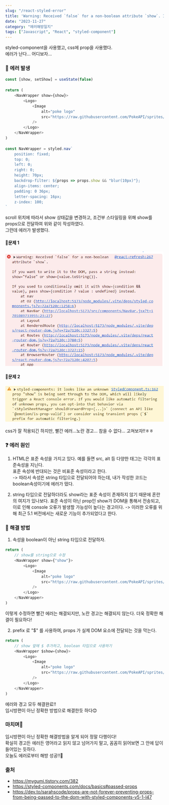 ```yaml
---
slug: "/react-styled-error"
title: 'Warning: Received `false` for a non-boolean attribute `show`. If you want to write it to the DOM, pass a string instead: show="false" or show={value.toString()}'
date: "2023-11-27"
category: "에러해방일지"
tags: ["Javascript", "React", "styled-component"]
---
```


styled-component을 사용했고, css에 prop을 사용했다.  
에러가 난다... 어디보자...

### 🚨 에러 발생

```javascript
const [show, setShow] = useState(false)

return (
    <NavWrapper show={show}>
        <Logo>
            <Image
                alt="poke logo"
                src="https://raw.githubusercontent.com/PokeAPI/sprites/master/sprites/pokemon/other/official-artwork/25.png"
            />
        </Logo>
    </NavWrapper>
)

const NavWrapper = styled.nav`
    position: fixed;
    top: 0;
    left: 0;
    right: 0;
    height: 70px;
    backdrop-filter: ${props => props.show && "blur(10px)"};
    align-items: center;
    padding: 0 36px;
    letter-spacing: 16px;
    z-index: 100;
`
```

scroll 위치에 따라서 show 상태값을 변경하고, 조건부 스타일링을 위해 show를 props으로 전달하여 위와 같이 작성하였다.  
그런데 에러가 발생했다.

#### 🥲문제 1

<img src="../images/react7.png" alt="에러메세지"/>

#### 🥲문제 2

<img src="../images/react7-1.png" alt="에러메세지"/>

css가 잘 적용되긴 하지만, 빨간 에러...노란 경고... 참을 수 없다... 고쳐보자!!ㅎㅎ

### ❓ 에러 원인

1. HTML은 표준 속성을 가지고 있다. 예를 들면 src, alt 등 다양한 태그는 각각의 표준속성을 지닌다.  
   표준 속성에 반대되는 것은 비표준 속성이라고 한다.  
   -> 따라서 속성은 string 타입으로 전달되어야 하는데, 내가 작성한 코드는 boolean속성이기에 에러가 떴다.

2. string 타입으로 전달하더라도 show라는 표준 속성이 존재하지 않기 때문에 혼란의 여지가 있나보다. 표준 속성이 아닌 prop인 show가 DOM을 통해서 전송되고, 이로 인해 console 오류가 발생할 가능성이 높다는 경고이다.
   -> 이러한 오류를 위해 최근 5.1 버전에서는 새로운 기능이 추가되었다고 한다.

### 💊 해결 방법

1. 속성을 boolean이 아닌 string 타입으로 전달하자.

```javascript
return (
    // show를 string으로 수정
    <NavWrapper show={"show"}>
        <Logo>
            <Image
                alt="poke logo"
                src="https://raw.githubusercontent.com/PokeAPI/sprites/master/sprites/pokemon/other/official-artwork/25.png"
            />
        </Logo>
    </NavWrapper>
)
```

이렇게 수정하면 빨간 에러는 해결되지만, 노란 경고는 해결되지 않는다. 더욱 정확한 해결이 필요하다!

2. prefix 로 "$" 를 사용하여, props 가 실제 DOM 요소에 전달되는 것을 막는다.

```javascript
return (
    // show 앞에 $ 추가하고, boolean 타입으로 사용하기
    <NavWrapper $show={show}>
        <Logo>
            <Image
                alt="poke logo"
                src="https://raw.githubusercontent.com/PokeAPI/sprites/master/sprites/pokemon/other/official-artwork/25.png"
            />
        </Logo>
    </NavWrapper>
)
```

에러와 경고 모두 해결완료!!  
임시방편이 아닌 정확한 방법으로 해결한듯 하다😊

### 마치며🎉

임시방편이 아닌 정확한 해결방법을 알게 되어 정말 다행이다!  
확실히 경고든 에러든 영어라고 읽지 않고 넘어가지 말고, 꼼꼼히 읽어보면 그 안에 답이 들어있는 듯하다.  
오늘도 에러로부터 해방 성공!!💪

### 출처

-   https://mygumi.tistory.com/382
-   https://styled-components.com/docs/basics#passed-props
-   https://dev.to/sarahscode/props-are-not-forever-preventing-props-from-being-passed-to-the-dom-with-styled-components-v5-1-l47
